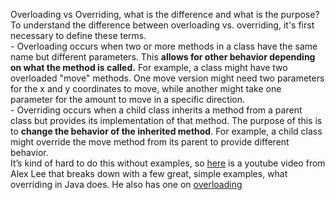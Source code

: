 Overloading vs Overriding, what is the difference and what is the purpose?\
To understand the difference between overloading vs. overriding, it's first necessary to define these terms.\
\- Overloading occurs when two or more methods in a class have the same name but different parameters. This **allows for other behavior depending on what the method is called.** For example, a class might have two overloaded "move" methods. One move version might need two parameters for the x and y coordinates to move, while another might take one parameter for the amount to move in a specific direction.\
\- Overriding occurs when a child class inherits a method from a parent class but provides its implementation of that method. The purpose of this is to **change the behavior of the inherited method**. For example, a child class might override the move method from its parent to provide different behavior.\
It’s kind of hard to do this without examples, so [here](https://youtu.be/u4YcW-ex7Yk?si=idG5dZ9G08vn4yl0) is a youtube video from Alex Lee that breaks down with a few great, simple examples, what overriding in Java does. He also has one on [overloading](https://youtu.be/cAb0nbNzabo?si=AjP2D0uysQySTW3c)
